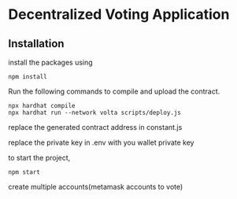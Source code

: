 # Decentralized Voting Application

## Installation

install the packages using

```shell
npm install
```

Run the following commands to compile and upload the contract.

```shell
npx hardhat compile
npx hardhat run --network volta scripts/deploy.js
```

replace the generated contract address in constant.js

replace the private key in .env with you wallet private key

to start the project,

```shell
npm start
```

create multiple accounts(metamask accounts to vote)
